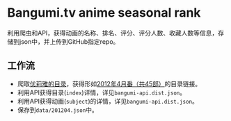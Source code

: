 # Bangumi.tv anime seasonal rank

利用爬虫和API，获得动画的名称、排名、评分、评分人数、收藏人数等信息，存储到json中，并上传到GitHub指定repo。

## 工作流

- 爬取[优莉雅的目录](https://bgm.tv/user/lilyurey/index?page=1)，获得形如[2012年4月番（共45部）](https://bgm.tv/index/1446)的目录链接。
- 利用API获得目录(`index`)详情，详见`bangumi-api.dist.json`。
- 利用API获得动画(`subject`)的详情，详见`bangumi-api.dist.json`。
- 保存到`data/201204.json`中。
